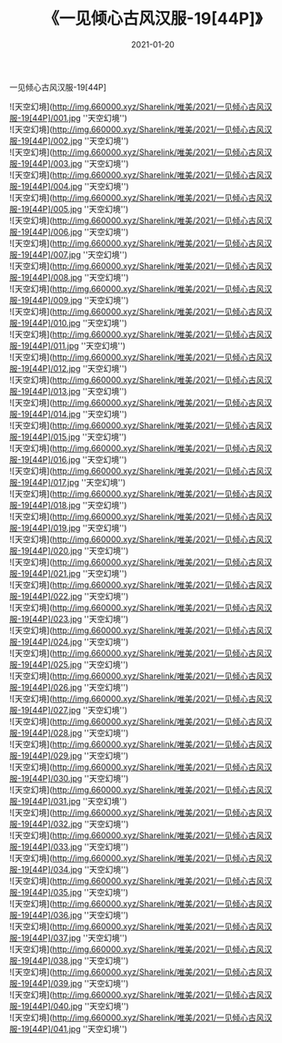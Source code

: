 ﻿---
layout: post
title:  《一见倾心古风汉服-19[44P]》
date:   2021-01-20
img: http://img.660000.xyz/Sharelink/唯美/2021/一见倾心古风汉服-19[44P]/000.jpg
categories: [美女, 清纯, 唯美]
---

一见倾心古风汉服-19[44P]



![天空幻境](http://img.660000.xyz/Sharelink/唯美/2021/一见倾心古风汉服-19[44P]/001.jpg ''天空幻境'') <br>
![天空幻境](http://img.660000.xyz/Sharelink/唯美/2021/一见倾心古风汉服-19[44P]/002.jpg ''天空幻境'') <br>
![天空幻境](http://img.660000.xyz/Sharelink/唯美/2021/一见倾心古风汉服-19[44P]/003.jpg ''天空幻境'') <br>
![天空幻境](http://img.660000.xyz/Sharelink/唯美/2021/一见倾心古风汉服-19[44P]/004.jpg ''天空幻境'') <br>
![天空幻境](http://img.660000.xyz/Sharelink/唯美/2021/一见倾心古风汉服-19[44P]/005.jpg ''天空幻境'') <br>
![天空幻境](http://img.660000.xyz/Sharelink/唯美/2021/一见倾心古风汉服-19[44P]/006.jpg ''天空幻境'') <br>
![天空幻境](http://img.660000.xyz/Sharelink/唯美/2021/一见倾心古风汉服-19[44P]/007.jpg ''天空幻境'') <br>
![天空幻境](http://img.660000.xyz/Sharelink/唯美/2021/一见倾心古风汉服-19[44P]/008.jpg ''天空幻境'') <br>
![天空幻境](http://img.660000.xyz/Sharelink/唯美/2021/一见倾心古风汉服-19[44P]/009.jpg ''天空幻境'') <br>
![天空幻境](http://img.660000.xyz/Sharelink/唯美/2021/一见倾心古风汉服-19[44P]/010.jpg ''天空幻境'') <br>
![天空幻境](http://img.660000.xyz/Sharelink/唯美/2021/一见倾心古风汉服-19[44P]/011.jpg ''天空幻境'') <br>
![天空幻境](http://img.660000.xyz/Sharelink/唯美/2021/一见倾心古风汉服-19[44P]/012.jpg ''天空幻境'') <br>
![天空幻境](http://img.660000.xyz/Sharelink/唯美/2021/一见倾心古风汉服-19[44P]/013.jpg ''天空幻境'') <br>
![天空幻境](http://img.660000.xyz/Sharelink/唯美/2021/一见倾心古风汉服-19[44P]/014.jpg ''天空幻境'') <br>
![天空幻境](http://img.660000.xyz/Sharelink/唯美/2021/一见倾心古风汉服-19[44P]/015.jpg ''天空幻境'') <br>
![天空幻境](http://img.660000.xyz/Sharelink/唯美/2021/一见倾心古风汉服-19[44P]/016.jpg ''天空幻境'') <br>
![天空幻境](http://img.660000.xyz/Sharelink/唯美/2021/一见倾心古风汉服-19[44P]/017.jpg ''天空幻境'') <br>
![天空幻境](http://img.660000.xyz/Sharelink/唯美/2021/一见倾心古风汉服-19[44P]/018.jpg ''天空幻境'') <br>
![天空幻境](http://img.660000.xyz/Sharelink/唯美/2021/一见倾心古风汉服-19[44P]/019.jpg ''天空幻境'') <br>
![天空幻境](http://img.660000.xyz/Sharelink/唯美/2021/一见倾心古风汉服-19[44P]/020.jpg ''天空幻境'') <br>
![天空幻境](http://img.660000.xyz/Sharelink/唯美/2021/一见倾心古风汉服-19[44P]/021.jpg ''天空幻境'') <br>
![天空幻境](http://img.660000.xyz/Sharelink/唯美/2021/一见倾心古风汉服-19[44P]/022.jpg ''天空幻境'') <br>
![天空幻境](http://img.660000.xyz/Sharelink/唯美/2021/一见倾心古风汉服-19[44P]/023.jpg ''天空幻境'') <br>
![天空幻境](http://img.660000.xyz/Sharelink/唯美/2021/一见倾心古风汉服-19[44P]/024.jpg ''天空幻境'') <br>
![天空幻境](http://img.660000.xyz/Sharelink/唯美/2021/一见倾心古风汉服-19[44P]/025.jpg ''天空幻境'') <br>
![天空幻境](http://img.660000.xyz/Sharelink/唯美/2021/一见倾心古风汉服-19[44P]/026.jpg ''天空幻境'') <br>
![天空幻境](http://img.660000.xyz/Sharelink/唯美/2021/一见倾心古风汉服-19[44P]/027.jpg ''天空幻境'') <br>
![天空幻境](http://img.660000.xyz/Sharelink/唯美/2021/一见倾心古风汉服-19[44P]/028.jpg ''天空幻境'') <br>
![天空幻境](http://img.660000.xyz/Sharelink/唯美/2021/一见倾心古风汉服-19[44P]/029.jpg ''天空幻境'') <br>
![天空幻境](http://img.660000.xyz/Sharelink/唯美/2021/一见倾心古风汉服-19[44P]/030.jpg ''天空幻境'') <br>
![天空幻境](http://img.660000.xyz/Sharelink/唯美/2021/一见倾心古风汉服-19[44P]/031.jpg ''天空幻境'') <br>
![天空幻境](http://img.660000.xyz/Sharelink/唯美/2021/一见倾心古风汉服-19[44P]/032.jpg ''天空幻境'') <br>
![天空幻境](http://img.660000.xyz/Sharelink/唯美/2021/一见倾心古风汉服-19[44P]/033.jpg ''天空幻境'') <br>
![天空幻境](http://img.660000.xyz/Sharelink/唯美/2021/一见倾心古风汉服-19[44P]/034.jpg ''天空幻境'') <br>
![天空幻境](http://img.660000.xyz/Sharelink/唯美/2021/一见倾心古风汉服-19[44P]/035.jpg ''天空幻境'') <br>
![天空幻境](http://img.660000.xyz/Sharelink/唯美/2021/一见倾心古风汉服-19[44P]/036.jpg ''天空幻境'') <br>
![天空幻境](http://img.660000.xyz/Sharelink/唯美/2021/一见倾心古风汉服-19[44P]/037.jpg ''天空幻境'') <br>
![天空幻境](http://img.660000.xyz/Sharelink/唯美/2021/一见倾心古风汉服-19[44P]/038.jpg ''天空幻境'') <br>
![天空幻境](http://img.660000.xyz/Sharelink/唯美/2021/一见倾心古风汉服-19[44P]/039.jpg ''天空幻境'') <br>
![天空幻境](http://img.660000.xyz/Sharelink/唯美/2021/一见倾心古风汉服-19[44P]/040.jpg ''天空幻境'') <br>
![天空幻境](http://img.660000.xyz/Sharelink/唯美/2021/一见倾心古风汉服-19[44P]/041.jpg ''天空幻境'') <br>